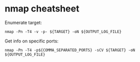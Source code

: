 # nmap cheatsheet

Enumerate target:

```
nmap -Pn -T4 -v -p- ${TARGET} -oN ${OUTPUT_LOG_FILE}
```

Get info on specific ports:

```
nmap -Pn -T4 -p${COMMA_SEPARATED_PORTS} -sCV ${TARGET} -oN ${OUTPUT_LOG_FILE}
```
